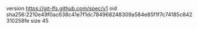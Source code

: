 version https://git-lfs.github.com/spec/v1
oid sha256:2210e49f0ac638c41e7f1dc784968248309a584e85f1f7c74185c842310258fe
size 45
